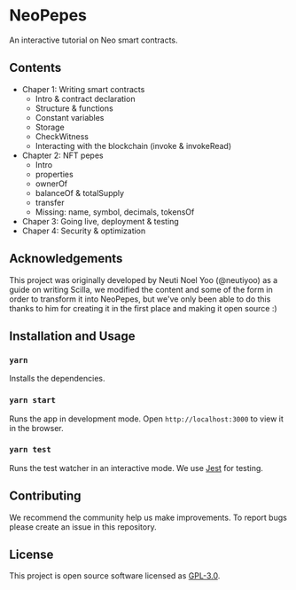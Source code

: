 # NeoPepes 

An interactive tutorial on Neo smart contracts.

## Contents
- Chaper 1: Writing smart contracts
	- Intro & contract declaration
	- Structure & functions
	- Constant variables
	- Storage
	- CheckWitness
	- Interacting with the blockchain (invoke & invokeRead)
- Chapter 2: NFT pepes
	- Intro
	- properties
	- ownerOf
	- balanceOf & totalSupply
	- transfer
	- Missing: name, symbol, decimals, tokensOf
- Chaper 3: Going live, deployment & testing
- Chaper 4: Security & optimization

## Acknowledgements

This project was originally developed by Neuti Noel Yoo (@neutiyoo) as a guide on writing Scilla, we modified the content and some of the form in order to transform it into NeoPepes, but we've only been able to do this thanks to him for creating it in the first place and making it open source :)

## Installation and Usage

### `yarn`

Installs the dependencies.

### `yarn start`

Runs the app in development mode.
Open `http://localhost:3000` to view it in the browser.

### `yarn test`

Runs the test watcher in an interactive mode.
We use [Jest](https://jestjs.io/) for testing.

## Contributing

We recommend the community help us make improvements. To report bugs please create an issue in this repository.

## License

This project is open source software licensed as [GPL-3.0](./LICENSE).
